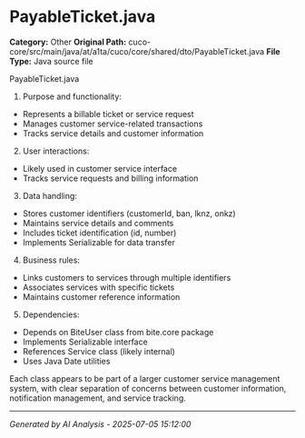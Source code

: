 # PayableTicket.java

**Category:** Other
**Original Path:** cuco-core/src/main/java/at/a1ta/cuco/core/shared/dto/PayableTicket.java
**File Type:** Java source file

PayableTicket.java
1. Purpose and functionality:
- Represents a billable ticket or service request
- Manages customer service-related transactions
- Tracks service details and customer information

2. User interactions:
- Likely used in customer service interface
- Tracks service requests and billing information

3. Data handling:
- Stores customer identifiers (customerId, ban, lknz, onkz)
- Maintains service details and comments
- Includes ticket identification (id, number)
- Implements Serializable for data transfer

4. Business rules:
- Links customers to services through multiple identifiers
- Associates services with specific tickets
- Maintains customer reference information

5. Dependencies:
- Depends on BiteUser class from bite.core package
- Implements Serializable interface
- References Service class (likely internal)
- Uses Java Date utilities

Each class appears to be part of a larger customer service management system, with clear separation of concerns between customer information, notification management, and service tracking.

---
*Generated by AI Analysis - 2025-07-05 15:12:00*
